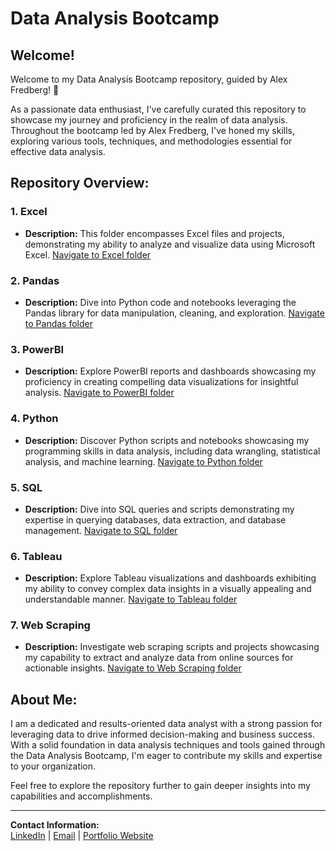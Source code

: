 # Data Analysis Bootcamp

## Welcome!

Welcome to my Data Analysis Bootcamp repository, guided by Alex Fredberg! 🚀

As a passionate data enthusiast, I've carefully curated this repository to showcase my journey and proficiency in the realm of data analysis. Throughout the bootcamp led by Alex Fredberg, I've honed my skills, exploring various tools, techniques, and methodologies essential for effective data analysis.

## Repository Overview:

### 1. Excel
   - **Description:** This folder encompasses Excel files and projects, demonstrating my ability to analyze and visualize data using Microsoft Excel. [Navigate to Excel folder](#excel)

### 2. Pandas
   - **Description:** Dive into Python code and notebooks leveraging the Pandas library for data manipulation, cleaning, and exploration. [Navigate to Pandas folder](#pandas)

### 3. PowerBI
   - **Description:** Explore PowerBI reports and dashboards showcasing my proficiency in creating compelling data visualizations for insightful analysis. [Navigate to PowerBI folder](#powerbi)

### 4. Python
   - **Description:** Discover Python scripts and notebooks showcasing my programming skills in data analysis, including data wrangling, statistical analysis, and machine learning. [Navigate to Python folder](#python)

### 5. SQL
   - **Description:** Dive into SQL queries and scripts demonstrating my expertise in querying databases, data extraction, and database management. [Navigate to SQL folder](#sql)

### 6. Tableau
   - **Description:** Explore Tableau visualizations and dashboards exhibiting my ability to convey complex data insights in a visually appealing and understandable manner. [Navigate to Tableau folder](#tableau)

### 7. Web Scraping
   - **Description:** Investigate web scraping scripts and projects showcasing my capability to extract and analyze data from online sources for actionable insights. [Navigate to Web Scraping folder](#web-scraping)

## About Me:

I am a dedicated and results-oriented data analyst with a strong passion for leveraging data to drive informed decision-making and business success. With a solid foundation in data analysis techniques and tools gained through the Data Analysis Bootcamp, I'm eager to contribute my skills and expertise to your organization.

Feel free to explore the repository further to gain deeper insights into my capabilities and accomplishments.

---
**Contact Information:**  
[LinkedIn](https://www.linkedin.com/in/yourprofile) | [Email](mailto:youremail@example.com) | [Portfolio Website](https://yourportfolio.com)
